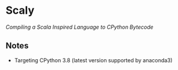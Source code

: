 # Scaly
_Compiling a Scala Inspired Language to CPython Bytecode_

## Notes
* Targeting CPython 3.8 (latest version supported by anaconda3)
